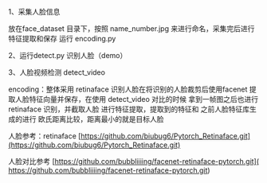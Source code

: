 1、采集人脸信息

放在face_dataset 目录下，按照 name_number.jpg 来进行命名，采集完后进行特征提取和保存 运行 encoding.py

2、运行detect.py 识别人脸（demo）

3、人脸视频检测 detect_video

encoding：整体采用 retinaface 识别人脸在将识别的人脸裁剪后使用facenet 提取人脸特征向量并保存，在使用 detect_video 对比的时候 拿到一帧图之后也进行 retinaface 识别，并截取人脸 进行特征提取，提取到的特征和 之前人脸特征库生成的进行 欧氏距离比较，距离最小的就是目标人脸

人脸参考：retinaface   [https://github.com/biubug6/Pytorch_Retinaface.git](https://github.com/biubug6/Pytorch_Retinaface.git)

人脸对比参考  [https://github.com/bubbliiiing/facenet-retinaface-pytorch.git]( https://github.com/bubbliiiing/facenet-retinaface-pytorch.git)

